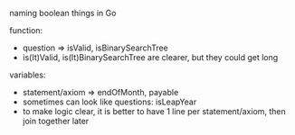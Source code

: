 naming boolean things in Go

function:
- question => isValid, isBinarySearchTree
- is(It)Valid, is(It)BinarySearchTree are clearer, but they could get long

variables:
- statement/axiom => endOfMonth, payable
- sometimes can look like questions: isLeapYear
- to make logic clear, it is better to have 1 line per statement/axiom,
  then join together later
